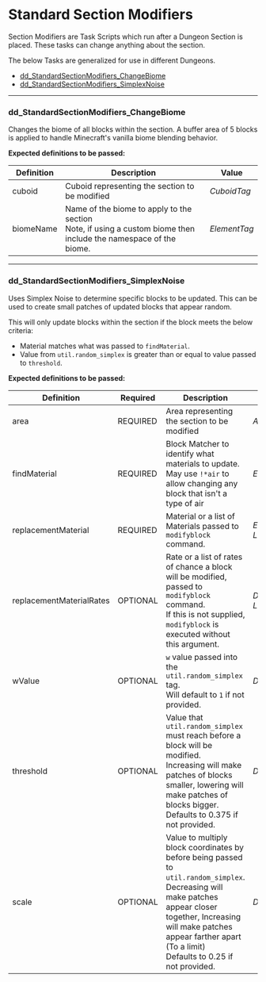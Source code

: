 # Standard Section Modifiers

Section Modifiers are Task Scripts which run after a Dungeon Section is placed. These tasks can change anything about the section.

The below Tasks are generalized for use in different Dungeons.

* [dd_StandardSectionModifiers_ChangeBiome](#dd_StandardSectionModifiers_ChangeBiome)
* [dd_StandardSectionModifiers_SimplexNoise](#dd_StandardSectionModifiers_SimplexNoise)

---

### dd_StandardSectionModifiers_ChangeBiome

Changes the biome of all blocks within the section. A buffer area of 5 blocks is applied to handle Minecraft's vanilla biome blending behavior.

**Expected definitions to be passed:**

| Definition | Description | Value |
| --- | --- | --- |
| cuboid | Cuboid representing the section to be modified | *CuboidTag* |
| biomeName | Name of the biome to apply to the section<br/>Note, if using a custom biome then include the namespace of the biome. | *ElementTag* |

---

### dd_StandardSectionModifiers_SimplexNoise

Uses Simplex Noise to determine specific blocks to be updated. This can be used to create small patches of updated blocks that appear random.

This will only update blocks within the section if the block meets the below criteria:
* Material matches what was passed to `findMaterial`.
* Value from `util.random_simplex` is greater than or equal to value passed to `threshold`.

**Expected definitions to be passed:**

| Definition | Required | Description | Value |
| --- | --- | --- | --- |
| area | REQUIRED | Area representing the section to be modified | *AreaTag* |
| findMaterial | REQUIRED | Block Matcher to identify what materials to update.<br/>May use `!*air` to allow changing any block that isn't a type of air | *ElementTag* |
| replacementMaterial | REQUIRED | Material or a list of Materials passed to `modifyblock` command. | *ElementTag*<br/>*ListTag\<ElementTag\>* |
| replacementMaterialRates | OPTIONAL | Rate or a list of rates of chance a block will be modified, passed to `modifyblock` command.<br/>If this is not supplied, `modifyblock` is executed without this argument. | *Decimal*<br/>*ListTag\<Decimal\>* |
| wValue | OPTIONAL | `w` value passed into the `util.random_simplex` tag.<br/>Will default to `1` if not provided. | *Decimal* |
| threshold | OPTIONAL | Value that `util.random_simplex` must reach before a block will be modified.<br/>Increasing will make patches of blocks smaller, lowering will make patches of blocks bigger.<br/>Defaults to 0.375 if not provided. | *Decimal* |
| scale | OPTIONAL | Value to multiply block coordinates by before being passed to `util.random_simplex`.<br/>Decreasing will make patches appear closer together, Increasing will make patches appear farther apart (To a limit)<br/>Defaults to 0.25 if not provided. | *Decimal* |